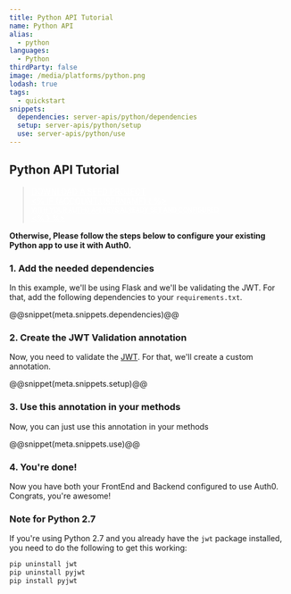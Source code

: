 ```yaml
---
title: Python API Tutorial
name: Python API
alias:
  - python
languages:
  - Python
thirdParty: false
image: /media/platforms/python.png
lodash: true
tags:
  - quickstart
snippets:
  dependencies: server-apis/python/dependencies
  setup: server-apis/python/setup
  use: server-apis/python/use
---
```


## Python API Tutorial

<div class="package">
  <blockquote>
    <a href="/auth0-python/master/create-package?path=examples/flask-api&type=server@@account.clientParam@@" class="btn btn-lg btn-success btn-package" style="text-transform: uppercase; color: white">
      <span style="display: block">Download a Seed project</span>
      <% if (account.userName) { %>
      <span class="smaller" style="display:block; font-size: 11px">with your Auth0 API Keys already set and configured</span>
      <% } %>
    </a>
  </blockquote>
</div>

**Otherwise, Please follow the steps below to configure your existing Python app to use it with Auth0.**

### 1. Add the needed dependencies

In this example, we'll be using Flask and we'll be validating the JWT. For that, add the following dependencies to your `requirements.txt`.

@@snippet(meta.snippets.dependencies)@@

### 2. Create the JWT Validation annotation

Now, you need to validate the [JWT](/jwt). For that, we'll create a custom annotation.

@@snippet(meta.snippets.setup)@@

### 3. Use this annotation in your methods

Now, you can just use this annotation in your methods

@@snippet(meta.snippets.use)@@

### 4. You're done!

Now you have both your FrontEnd and Backend configured to use Auth0. Congrats, you're awesome!

### Note for Python 2.7

If you're using Python 2.7 and you already have the `jwt` package installed, you need to do the following to get this working:

```bash
pip uninstall jwt
pip uninstall pyjwt
pip install pyjwt
```
